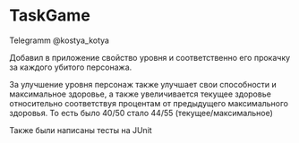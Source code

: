 # TaskGame
Telegramm @kostya_kotya

Добавил в приложение свойство уровня и соответственно его прокачку за каждого убитого персонажа.

За улучшение уровня персонаж также улучшает свои способности и максимальное здоровье, а также увеличивается текущее здоровье относительно соответствуя процентам от предыдущего максимального здоровья. То есть было 40/50 стало 44/55 (текущее/максимальное)

Также были написаны тесты на JUnit
